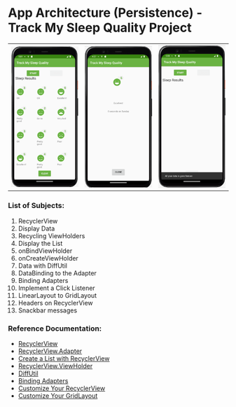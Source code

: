 #  App Architecture (Persistence) - Track My Sleep Quality Project

<table style="width:100%">
  <tr>
    <th><img src=".\readme.resources\start.png" alt="Track My Sleep Quality initial page with grid layout"/></th>
    <th><img src=".\readme.resources\edit.png" alt="Track My Sleep Quality details page"/></th>
    <th><img src=".\readme.resources\delete.png" alt="Track My Sleep Quality delete all with snackbar message"/></th>
  </tr>
</table>

### List of Subjects:
1. RecyclerView
2. Display Data
3. Recycling ViewHolders
4. Display the List
5. onBindViewHolder
6. onCreateViewHolder
7. Data with DiffUtil
8. DataBinding to the Adapter
9. Binding Adapters
10. Implement a Click Listener
11. LinearLayout to GridLayout
12. Headers on RecyclerView
13. Snackbar messages


### Reference Documentation:
* [RecyclerView](https://developer.android.com/reference/android/support/v7/widget/RecyclerView)
* [RecyclerView.Adapter](https://developer.android.com/reference/android/support/v7/widget/RecyclerView.Adapter)
* [Create a List with RecyclerView](https://developer.android.com/develop/ui/views/layout/recyclerview)
* [RecyclerView.ViewHolder](https://developer.android.com/reference/android/support/v7/widget/RecyclerView.ViewHolder)
* [DiffUtil](https://developer.android.com/reference/android/support/v7/util/DiffUtil)
* [Binding Adapters](https://developer.android.com/topic/libraries/data-binding)
* [Customize Your RecyclerView](https://developer.android.com/develop/ui/views/layout/recyclerview#customizing)
* [Customize Your GridLayout](https://developer.android.com/reference/android/support/v7/widget/GridLayout)
 
